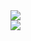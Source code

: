 <div style="display:flex; flex-direction: column;">
  <img src="https://github-readme-stats.vercel.app/api?username=eltfshr&count_private=true&show_icons=true&theme=radical&layout=compact" />
  <img src="https://github-readme-stats.vercel.app/api/top-langs/?username=anuraghazra&theme=radical&layout=compact" />
</div>


<!--
**eltfshr/eltfshr** is a ✨ _special_ ✨ repository because its `README.md` (this file) appears on your GitHub profile.

Here are some ideas to get you started:

- 🔭 I’m currently working on ...
- 🌱 I’m currently learning ...
- 👯 I’m looking to collaborate on ...
- 🤔 I’m looking for help with ...
- 💬 Ask me about ...
- 📫 How to reach me: ...
- 😄 Pronouns: ...
- ⚡ Fun fact: ...
-->
